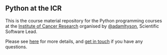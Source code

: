## Python at the ICR


This is the course material repository for the Python programming courses at the [Institute of Cancer Research](https://www.icr.ac.uk)
organised by [@adamltyson](https://github.com/adamltyson), Scientific Software Lead.

Please see [here](http://adamltyson.com/python-icr/) for more details, and
[get in touch](mailto:adam.tyson01@icr.ac.uk?subject=python) if you have any questions.

